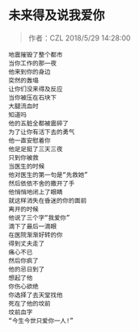 # `未来得及说我爱你`
> 作者：CZL  2018/5/29 14:28:00 

    地震摧毁了整个都市
    当你工作的那一夜
    他来到你的身边
    突然的轰塌
    让你们没来得及反应
    当你被压在石块下
    大腿流血时
    知道吗
    他的五脏全都被震碎了
    为了让你有活下去的勇气
    他一直安慰着你
    他足足挺了三天三夜
    只到你被救
    当医生的时候
    他对医生的第一句是“先救她”
    然后依依不舍的撒开了手
    他悄悄地闭上了眼睛
    就这样消失在昏迷的你的面前
    离开的时候
    他说了三个字“我爱你”
    滴下了最后一滴眼
    在医院渐渐好转的你
    得到丈夫走了
    痛心不已
    然后你疯了
    他的忌日到了
    想起了他
    你伤心欲绝
    你选择了去天堂找他
    死在了他的坟前
    坟前血字
    “今生今世只爱你一人!”